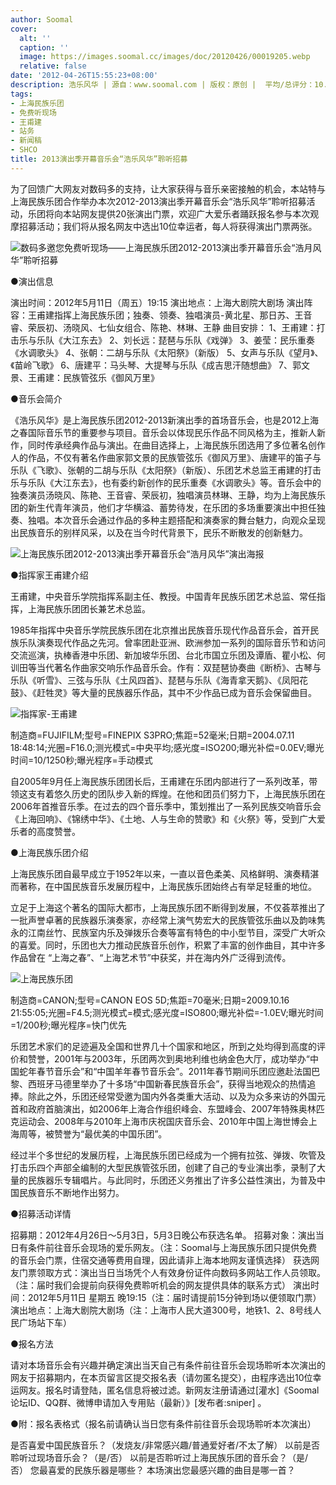 ```yaml
---
author: Soomal
cover:
  alt: ''
  caption: ''
  image: https://images.soomal.cc/images/doc/20120426/00019205.webp
  relative: false
date: '2012-04-26T15:55:23+08:00'
description: 浩乐风华 | 源自：www.soomal.com | 版权：原创 |  平均/总评分：10.00/10
tags:
- 上海民族乐团
- 免费听现场
- 王甫建
- 站务
- 新闻稿
- SHCO
title: 2013演出季开幕音乐会“浩乐风华”聆听招募
---
```


为了回馈广大网友对数码多的支持，让大家获得与音乐亲密接触的机会，本站特与上海民族乐团合作举办本次2012-2013演出季开幕音乐会“浩乐风华”聆听招募活动，乐团将向本站网友提供20张演出门票，欢迎广大爱乐者踊跃报名参与本次观摩招募活动；我们将从报名网友中选出10位幸运者，每人将获得演出门票两张。

![数码多邀您免费听现场――上海民族乐团2012-2013演出季开幕音乐会“浩月风华”聆听招募](https://images.soomal.cc/images/doc/20120426/00019205.webp)





●演出信息


演出时间：2012年5月11日（周五）19:15
演出地点：上海大剧院大剧场
演出阵容：王甫建指挥上海民族乐团；独奏、领奏、独唱演员-黄北星、那日苏、王音睿、荣辰初、汤晓风、七仙女组合、陈艳、林琳、王静
曲目安排：
1、王甫建：打击乐与乐队《大江东去》
2、刘长远：琵琶与乐队《戏弹》
3、姜莹：民乐重奏《水调歌头》
4、张朝：二胡与乐队《太阳祭》（新版）
5、女声与乐队《望月》、《苗岭飞歌》
6、唐建平：马头琴、大提琴与乐队《成吉思汗随想曲》
7、郭文景、王甫建：民族管弦乐《御风万里》


●音乐会简介

《浩乐风华》是上海民族乐团2012-2013新演出季的首场音乐会，也是2012上海之春国际音乐节的重要参与项目。音乐会以体现民乐作品不同风格为主，推新人新作，同时传承经典作品与演出。在曲目选择上，上海民族乐团选用了多位著名创作人的作品，不仅有著名作曲家郭文景的民族管弦乐《御风万里》、唐建平的笛子与乐队《飞歌》、张朝的二胡与乐队《太阳祭》（新版）、乐团艺术总监王甫建的打击乐与乐队《大江东去》，也有委约新创作的民乐重奏《水调歌头》等。音乐会中的独奏演员汤晓风、陈艳、王音睿、荣辰初，独唱演员林琳、王静，均为上海民族乐团的新生代青年演员，他们才华横溢、蓄势待发，在乐团的多场重要演出中担任独奏、独唱。本次音乐会通过作品的多种主题搭配和演奏家的舞台魅力，向观众呈现出民族音乐的别样风采，以及在当今时代背景下，民乐不断散发的创新魅力。

![上海民族乐团2012-2013演出季开幕音乐会“浩月风华”演出海报](https://images.soomal.cc/images/doc/20120426/00019206.webp)





●指挥家王甫建介绍

王甫建，中央音乐学院指挥系副主任、教授。中国青年民族乐团艺术总监、常任指挥，上海民族乐团团长兼艺术总监。 

1985年指挥中央音乐学院民族乐团在北京推出民族音乐现代作品音乐会，首开民族乐队演奏现代作品之先河。曾率团赴亚洲、欧洲参加一系列的国际音乐节和访问交流巡演，执棒香港中乐团、新加坡华乐团、台北市国立乐团及谭盾、瞿小松、何训田等当代著名作曲家交响乐作品音乐会。作有：双琵琶协奏曲《断桥》、古琴与乐队《听雪》、三弦与乐队《土风四首》、琵琶与乐队《海青拿天鹅》、《凤阳花鼓》、《赶牲灵》等大量的民族器乐作品，其中不少作品已成为音乐会保留曲目。 

![指挥家-王甫建](https://images.soomal.cc/images/doc/20120426/00019207.webp)

制造商=FUJIFILM;型号=FINEPIX S3PRO;焦距=52毫米;日期=2004.07.11 18:48:14;光圈=F16.0;测光模式=中央平均;感光度=ISO200;曝光补偿=0.0EV;曝光时间=10/1250秒;曝光程序=手动模式



自2005年9月任上海民族乐团团长后，王甫建在乐团内部进行了一系列改革，带领这支有着悠久历史的团队步入新的辉煌。在他和团员们努力下，上海民族乐团在2006年首推音乐季。在过去的四个音乐季中，策划推出了一系列民族交响音乐会《上海回响》、《锦绣中华》、《土地、人与生命的赞歌》和《火祭》等，受到广大爱乐者的高度赞誉。 

●上海民族乐团介绍

上海民族乐团自最早成立于1952年以来，一直以音色柔美、风格鲜明、演奏精湛而著称，在中国民族音乐发展历程中，上海民族乐团始终占有举足轻重的地位。

立足于上海这个著名的国际大都市，上海民族乐团不断得到发展，不仅荟萃推出了一批声誉卓著的民族器乐演奏家，亦经常上演气势宏大的民族管弦乐曲以及韵味隽永的江南丝竹、民族室内乐及弹拨乐合奏等富有特色的中小型节目，深受广大听众的喜爱。同时，乐团也大力推动民族音乐创作，积累了丰富的创作曲目，其中许多作品曾在 “上海之春”、“上海艺术节”中获奖，并在海内外广泛得到流传。

![上海民族乐团](https://images.soomal.cc/images/doc/20100511/00005397.webp)

制造商=CANON;型号=CANON EOS 5D;焦距=70毫米;日期=2009.10.16 21:55:05;光圈=F4.5;测光模式=模式;感光度=ISO800;曝光补偿=-1.0EV;曝光时间=1/200秒;曝光程序=快门优先



乐团艺术家们的足迹遍及全国和世界几十个国家和地区，所到之处均得到高度的评价和赞誉，2001年与2003年，乐团两次到奥地利维也纳金色大厅，成功举办“中国蛇年春节音乐会”和“中国羊年春节音乐会”。2011年春节期间乐团应邀赴法国巴黎、西班牙马德里举办了十多场“中国新春民族音乐会”，获得当地观众的热情追捧。除此之外，乐团还经常受邀为国内外各类重大活动、以及为众多来访的外国元首和政府首脑演出，如2006年上海合作组织峰会、东盟峰会、2007年特殊奥林匹克运动会、2008年与2010年上海市庆祝国庆音乐会、2010年中国上海世博会上海周等，被赞誉为“最优美的中国乐团”。

经过半个多世纪的发展历程，上海民族乐团已经成为一个拥有拉弦、弹拨、吹管及打击乐四个声部全编制的大型民族管弦乐团，创建了自己的专业演出季，录制了大量的民族器乐专辑唱片。与此同时，乐团还义务推出了许多公益性演出，为普及中国民族音乐不断地作出努力。

●招募活动详情


招募期：2012年4月26日～5月3日，5月3日晚公布获选名单。
招募对象：演出当日有条件前往音乐会现场的爱乐网友。（注：Soomal与上海民族乐团只提供免费的音乐会门票，住宿交通等费用自理，因此请非上海本地网友谨慎选择）
获选网友门票领取方式：演出当日当场凭个人有效身份证件向数码多网站工作人员领取。（注：届时我们会提前向获得免费聆听机会的网友提供具体的联系方式）
演出时间：2012年5月11日 星期五 晚19:15（注：届时请提前15分钟到场以便领取门票）
演出地点：上海大剧院大剧场（注：上海市人民大道300号，地铁1、2、8号线人民广场站下车）


●报名方法


请对本场音乐会有兴趣并确定演出当天自己有条件前往音乐会现场聆听本次演出的网友于招募期内，在本页留言区提交报名表（请勿匿名提交），由程序选出10位幸运网友。报名时请登陆，匿名信息将被过滤。新网友注册请通过[灌水]《Soomal论坛ID、QQ群、微博申请加入专用贴（最新）》[发布者:sniper]
。


●附：报名表格式（报名前请确认当日您有条件前往音乐会现场聆听本次演出）


是否喜爱中国民族音乐？（发烧友/非常感兴趣/普通爱好者/不太了解）
以前是否聆听过现场音乐会？（是/否）
以前是否聆听过上海民族乐团的音乐会？（是/否）
您最喜爱的民族乐器是哪些？
本场演出您最感兴趣的曲目是哪一首？